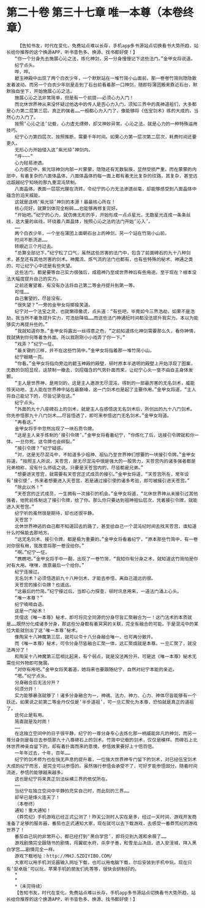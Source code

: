 # 第二十卷 第三十七章 唯一本尊（本卷终章）
        【告知书友，时代在变化，免费站点难以长存，手机app多书源站点切换看书大势所趋，站长给你推荐的这个换源APP，听书音色多、换源、找书都好使！】
       “你一个分身先去施展心沁之法，炼化神剑，另一分身慢慢记下这些法门。”金甲女将说道。
       纪宁点头。
       哗，哗。
       碧玉神殿中出现了两个白衣少年，一个默默站在一堆竹简小山面前，那一卷卷竹简则隐隐散发着波动。而另一个白衣少年则是走到了石台前看着那一口神剑，随即将蒲团搬来靠近石台，默默独自坐下，开始施展心沁之法。
       施展心沁之法非常简单，但是有一个前提——必须心力入门！
       而北休世界神从来没怀疑过他选中的传人是否心力入门，须知三界中的真神道祖们，大多都是心力第二层第三层。真正的强者……一般都心力入门了，像能够将《伍宝剑术》练的大成的，当然心力入门了。
       按照‘心沁之法’记载，心力虚无缥缈，却又神妙异常。心沁之法，就是心力的一种特殊运用技巧。
       纪宁心力第四层次，按照推断，需要千年时间。如果心力第一层次第二层次，耗费时间还要更久。
       无形心力开始侵入这‘紫光琼’神剑内。
       “呼~~~”
       心力轻易渗透。
       心力感应中，紫光琼神剑内部一片蒙蒙，隐隐还有无数裂痕，显然受损严重。而在蒙蒙的内部中，有着复杂的八面体晶体，八面体晶体的每一面上都有着无比复杂的纹路，其复杂，甚至远远超越纪宁知晓的那九重混沌禁制。
       八面晶体，表面一层层光膜在流转，令纪宁的心力无法渗透丝毫，却能够感受到八面晶体中蕴含的滔天威能。
       这就是这柄‘紫光琼’神剑的本源！最最核心所在！
       核心完好，就算剑体完全粉碎……也能够再修复完好。
       “开始吧。”纪宁的心力，就仿佛无形的手，开始形成一点点星光，无数星光连成一条条丝线，这大量的丝线，环绕着八面晶体，按照心沁之法的法门开始‘沁入’。
       ……
       两个白衣少年，一个坐在蒲团上面朝石台上的神剑，另一个站在竹简小山前。
       时间不断流逝……
       转眼近三个月过去。
       “总算全部记下。”纪宁松了口气，虽然这些厉害的法门中，包含了前面碑石的九十八种剑术，甚至还有其他厉害的剑术。神魔流、炼气流的法门也都有，也有些特殊的秘术、神通之类的，可让纪宁心中还是有些失望。
       这些法门，都是要等自己实力很强后，成祖神乃至成世界神后有些用途。至于现在？根本没法大幅度提升自己的实力。
       之前还奢望着，有没有办法将自己第二等金丹提升到第一等。
       可惜……
       自己奢望的，尽皆没有。
       “很失望？”一旁的金甲女将揶揄笑道。
       纪宁对一个法宝之灵，也就懒得撒谎，点头道：“有些吧，毕竟如今三界浩劫，如果不是浩劫，我当然不着急提升实力，可浩劫降临……而这些法门神通短时间都没法提升我实力。本以为能够实力再提升些的。”
       “我就知道你急。”金甲女将露出一丝得意之色，“之前知道炼化神剑需要那么久，看你神情，我就猜到你何等着急外面。所以我刚刚小小戏弄了你一下。”
       “戏弄？”纪宁一怔。
       “最关键的三样，并不在这些竹简中。”金甲女将指着那一堆竹简小山。
       纪宁眼睛一亮。
       “你看。”金甲女将指向旁边的碧玉神殿的殿壁，顿时原本半透明的殿壁上开始浮现了图案，无数的剑招显现，这禁制一撤去，剑招蕴含的气势扑面而来，让纪宁心头一窒不由自主身体发颤。
       “主人是世界神，是用剑的，这是主人遨游无尽混沌，得到的一部最厉害的无名剑术，威能惊天动地，主人能在世界神中站在最巅峰，这一门剑术也是起了主要作用。”金甲女将道，“主人将自己能记下的，尽皆记录在这。”
       纪宁点头。
       “外面的九十八座碑石上的剑术，就是主人在感悟这无名剑术后，所创出的九十八门剑术。你先参悟那九十八门剑术……尽皆悟透了，即可来参悟这门无名剑术。”金甲女将道。
       “再看这。”
       金甲女将手中忽然出现了一块石质令牌。
       “这是主人亲手炼制的‘接引令牌’。”金甲女将看着纪宁，“你炼化了后，这接引令牌就和你一体。一旦你死，这令牌也会碎裂。”
       “接引令牌？”纪宁疑惑。
       “对，这是无尽混沌中，不知道多少祖神、祖仙乃至世界神们想要的一块接引令牌。”金甲女将道，“按照主人所说，天苍宫，是无尽混沌中很是强大的一股势力，天苍宫内的诸多强者都是兄弟相称，没有什么师徒之说。只要是天苍宫内的，尽皆都是兄弟。”
       “想要进天苍宫，就需要有天苍宫正式成员的接引。”金甲女将道，“天苍宫所在，常年设有‘接引使’，外来者想要进入天苍宫，若是通过接引使的诸多考验，即可被接引进天苍宫。”
       “除此以外！”
       “天苍宫的正式成员，一生拥有一次接引的机会。”金甲女将道，“北休世界神从未接引过其他强者，他死前炼制这了接引令牌，给了你。那么你只要达到祖神祖仙层次，凭着接引令牌，就能进入天苍宫。”
       纪宁听的虽然很是期待，却也还很平静。
       天苍宫？
       北休世界神逃的自己都不知道回去的路了，甚至给自己一个混沌纪时间去找天苍宫，谁知道什么时候能去那地方。
       “这无名剑术、接引令牌，都是极为重要的。”金甲女将看着纪宁，“原本那些竹简中，有一卷对你很有用，我故意将那一卷没给你。”
       “啊。”纪宁一怔。
       “瞧瞧吧。”金甲女将手中一翻，出现了一卷竹简，“我知你有分身之术，就知道这竹简怕是你对有大用。嘿嘿，故意最后一个给你。”
       纪宁连接过。
       无名剑术？必须悟透前九十八种剑术，才能去参悟，离自己遥远的很。
       天苍宫的接引令牌？也遥远。
       “这最后的竹简。”纪宁接过后，当即心力探查，顿时讯息用来，一道法门涌上心头。
       “唯一本尊？”
       纪宁喃喃自语。
       这是一门秘术！
       凭借这《唯一本尊》秘术，即可将完全同源的分身尽皆汇聚融合为一！这门法术的本质就是……既然分化成诸多分身，那这些分身都有着冥冥的关联，完全有融合的可能。于是混沌中的某位大能就创出了这‘唯一本尊’秘术。
       像陶吴十八神魔第三层，就可以令十八分身融合唯一，也可再分散开。
       而《唯一本尊》秘术，可令分身尽皆融合汇聚一体，这汇聚成就是本尊。一旦汇聚了，就没法再分了！
       和陶吴十八神魔第三层相比起来，有个弱点，就是没法再分开。可是这《唯一本尊》秘术无需任何外物即可施展。
       “对你有用吧。”金甲女将笑着道，她将来也要跟随纪宁，自然对纪宁本能的亲近。
       “嗯。”纪宁点头。
       分身融合后无法分开？
       何须分开！
       实力能够暴涨就够了！诸多分身融合为一，神魂、法力、神力、心力、神体尽皆能够有一个跃迁。如果说之前第二等金丹仅仅是‘半步道祖’，可一旦汇聚化为本尊，恐怕就是真正的道祖了。
       这何止是有用。
       简直就是及时雨！
       ……
       在这独立空间中的日子很平静，纪宁的一尊分身专心去炼化那一柄威能非凡的神剑，而另一尊分身则是每日去参悟那九十八尊碑石上的剑术。竹简中记载的剑术，仅仅是模样。而碑石上北休世界神亲自留下的，却有着扑面而来的意境，参悟效果要好上十倍百倍。
       一年年过去，十年，百年……
       纪宁的剑术修为也在悄无声息的提升着，一位强大世界神专门留下的剑术，对已经伍宝剑术大成的纪宁而言，是完全可以参悟的。虽然强行参悟会承受不了，可好歹能参悟部分。随着时间流逝，参悟的能够越来越多。
       这也是纪宁将来真正剑法纵横三界的依仗所在。
       ……
       当纪宁在独立空间中平静的充实自己时，而此刻的三界……
       却早已是烽火连天了！
       （本卷终）
       通知！重大通知！
       《莽荒纪》手机游戏已经正式公测了！昨天公测时人实在是多，经过一天时间，游戏开发商准备了足够的服务器，番茄也正式通知大家，现在就可以去下载游戏，去感受一番莽荒纪的游戏世界了！
       番茄自己玩的非常开心，都已经打到‘黑白学宫’，即将见到九莲和余薇了……
       游戏剧情完全跟随书的剧情，闯翼蛇水府，杀孛子善，和雪龙山决战，进入安澶城，拜入黑白学宫……剧情完全一样。
       游戏下载地址：http://MHJ.SZDIYIBO.COM/
       大家可以用手机浏览器输入网址下载，也可以用电脑下载，尔后安装到手机中玩。现在只有‘安卓版’可以玩，苹果手机的朋友们先等等，很快会研制好的。
       *
       *
       *（未完待续）
       【告知书友，时代在变化，免费站点难以长存，手机app多书源站点切换看书大势所趋，站长给你推荐的这个换源APP，听书音色多、换源、找书都好使！】